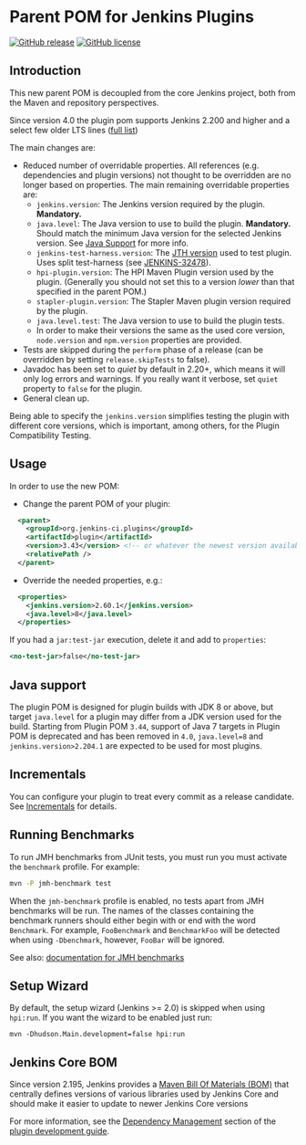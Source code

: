 # Parent POM for Jenkins Plugins

[![GitHub release](https://img.shields.io/github/release/jenkinsci/plugin-pom.svg?label=changelog)](https://github.com/jenkinsci/plugin-pom/releases/latest)
[![GitHub license](https://img.shields.io/github/license/jenkinsci/plugin-pom)](https://github.com/jenkinsci/plugin-pom/blob/master/LICENSE)

## Introduction

This new parent POM is decoupled from the core Jenkins project, both from the Maven and repository perspectives.

Since version 4.0 the plugin pom supports Jenkins 2.200 and higher and a select few older LTS lines ([full list](https://repo.jenkins-ci.org/releases/org/jenkins-ci/main/jenkins-bom/))
 
The main changes are:
* Reduced number of overridable properties. All references (e.g. dependencies and plugin versions) not
thought to be overridden are no longer based on properties. The main remaining overridable properties are:
  * `jenkins.version`: The Jenkins version required by the plugin. **Mandatory.**
  * `java.level`: The Java version to use to build the plugin. **Mandatory.** Should match the minimum Java version for the selected Jenkins version.
     See [Java Support](#java-support) for more info.
  * `jenkins-test-harness.version`: The [JTH version](https://github.com/jenkinsci/jenkins-test-harness/releases) used to test plugin.
  Uses split test-harness (see [JENKINS-32478](https://issues.jenkins-ci.org/browse/JENKINS-32478)).
  * `hpi-plugin.version`: The HPI Maven Plugin version used by the plugin.
  (Generally you should not set this to a version _lower_ than that specified in the parent POM.)
  * `stapler-plugin.version`: The Stapler Maven plugin version required by the plugin.
  * `java.level.test`: The Java version to use to build the plugin tests.
  * In order to make their versions the same as the used core version, `node.version` and `npm.version`
  properties are provided.
* Tests are skipped during the `perform` phase of a release (can be overridden by setting `release.skipTests` to false).
* Javadoc has been set to _quiet_ by default in 2.20+, which means it will only log errors and warnings. 
  If you really want it verbose, set `quiet` property to `false` for the plugin.
* General clean up.

Being able to specify the `jenkins.version` simplifies testing the plugin with different core versions, which is
important, among others, for the Plugin Compatibility Testing.

## Usage

In order to use the new POM:
* Change the parent POM of your plugin:
```xml
  <parent>
    <groupId>org.jenkins-ci.plugins</groupId>
    <artifactId>plugin</artifactId>
    <version>3.43</version> <!-- or whatever the newest version available is -->
    <relativePath />
  </parent>
```
* Override the needed properties, e.g.:
```xml
  <properties>
    <jenkins.version>2.60.1</jenkins.version>
    <java.level>8</java.level>
  </properties>
```

If you had a `jar:test-jar` execution, delete it and add to `properties`:

```xml
<no-test-jar>false</no-test-jar>
```

## Java support

The plugin POM is designed for plugin builds with JDK 8 or above,
but target `java.level` for a plugin may differ from a JDK version used for the build.
Starting from Plugin POM `3.44`, support of Java 7 targets in Plugin POM is deprecated and has been removed in `4.0`,
`java.level=8` and `jenkins.version>2.204.1` are expected to be used for most plugins.


## Incrementals

You can configure your plugin to treat every commit as a release candidate.
See [Incrementals](https://github.com/jenkinsci/incrementals-tools) for details.

## Running Benchmarks

To run JMH benchmarks from JUnit tests, you must run you must activate the `benchmark`
profile. For example:
```bash
mvn -P jmh-benchmark test
```
When the `jmh-benchmark` profile is enabled, no tests apart from JMH benchmarks will be run.
The names of the classes containing the benchmark runners should either begin with or
end with the word `Benchmark`. For example, `FooBenchmark` and `BenchmarkFoo` will
be detected when using `-Dbenchmark`, however, `FooBar` will be ignored.

See also: [documentation for JMH benchmarks](https://github.com/jenkinsci/jenkins-test-harness/blob/master/docs/jmh-benchmarks.adoc)

## Setup Wizard

By default, the setup wizard (Jenkins >= 2.0) is skipped when using `hpi:run`. If you want the wizard to be enabled just run:

    mvn -Dhudson.Main.development=false hpi:run

## Jenkins Core BOM

Since version 2.195, Jenkins provides a [Maven Bill Of Materials (BOM)](https://maven.apache.org/guides/introduction/introduction-to-dependency-mechanism.html#Importing_Dependencies)
that centrally defines versions of various libraries used by Jenkins Core and should make it easier to update to newer Jenkins Core versions

For more information, see the [Dependency Management](https://jenkins.io/doc/developer/plugin-development/dependency-management/) section of the
[plugin development guide](https://jenkins.io/doc/developer/plugin-development/).
